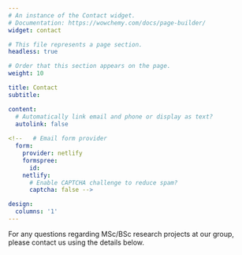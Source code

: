 ```yaml
---
# An instance of the Contact widget.
# Documentation: https://wowchemy.com/docs/page-builder/
widget: contact

# This file represents a page section.
headless: true

# Order that this section appears on the page.
weight: 10

title: Contact
subtitle:

content:
  # Automatically link email and phone or display as text?
  autolink: false
  
<!--   # Email form provider
  form:
    provider: netlify
    formspree:
      id:
    netlify:
      # Enable CAPTCHA challenge to reduce spam?
      captcha: false -->

design:
  columns: '1'
---
```


For any questions regarding MSc/BSc research projects at our group, please contact us using the details below.
